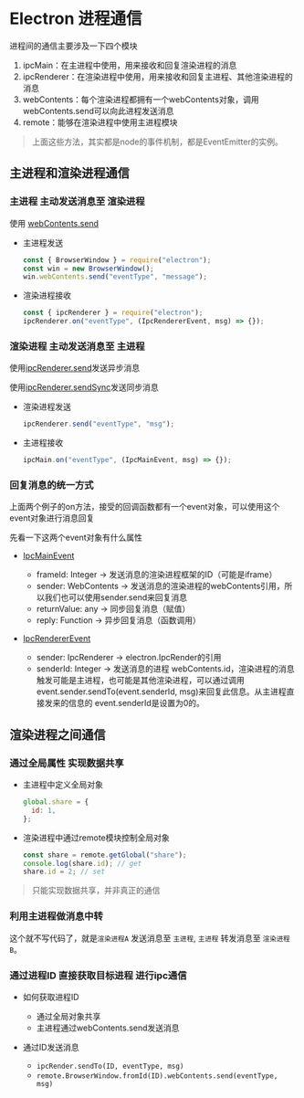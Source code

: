 # Electron 进程通信

进程间的通信主要涉及一下四个模块

1. ipcMain：在主进程中使用，用来接收和回复渲染进程的消息
2. ipcRenderer：在渲染进程中使用，用来接收和回复主进程、其他渲染进程的消息
3. webContents：每个渲染进程都拥有一个webContents对象，调用webContents.send可以向此进程发送消息
4. remote：能够在渲染进程中使用主进程模块

> 上面这些方法，其实都是node的事件机制，都是EventEmitter的实例。

## 主进程和渲染进程通信

### 主进程 主动发送消息至 渲染进程

使用 [webContents.send](https://www.electronjs.org/docs/api/web-contents#contentssendchannel-args)

- 主进程发送
  ```js
  const { BrowserWindow } = require("electron");
  const win = new BrowserWindow();
  win.webContents.send("eventType", "message");
  ```
- 渲染进程接收
  ```js
  const { ipcRenderer } = require("electron");
  ipcRenderer.on("eventType", (IpcRendererEvent, msg) => {});
  ```

### 渲染进程 主动发送消息至 主进程

使用[ipcRenderer.send](https://www.electronjs.org/docs/api/ipc-renderer#ipcrenderersendchannel-args)发送异步消息

使用[ipcRenderer.sendSync](https://www.electronjs.org/docs/api/ipc-renderer#ipcrenderersendsyncchannel-args)发送同步消息

- 渲染进程发送

  ```js
  ipcRenderer.send("eventType", "msg");
  ```

- 主进程接收
  ```js
  ipcMain.on("eventType", (IpcMainEvent, msg) => {});
  ```

### 回复消息的统一方式

上面两个例子的on方法，接受的回调函数都有一个event对象，可以使用这个event对象进行消息回复

先看一下这两个event对象有什么属性

- [IpcMainEvent](https://www.electronjs.org/docs/api/structures/ipc-main-event)

  - frameId: Integer -> 发送消息的渲染进程框架的ID（可能是iframe）
  - sender: WebContents -> 发送消息的渲染进程的webContents引用，所以我们也可以使用sender.send来回复消息
  - returnValue: any -> 同步回复消息（赋值）
  - reply: Function -> 异步回复消息（函数调用）

- [IpcRendererEvent](https://www.electronjs.org/docs/api/structures/ipc-renderer-event)
  - sender: IpcRenderer -> electron.IpcRender的引用
  - senderId: Integer -> 发送消息的进程 webContents.id，渲染进程的消息触发可能是主进程，也可能是其他渲染进程，可以通过调用 event.sender.sendTo(event.senderId, msg)来回复此信息。从主进程直接发来的信息的 event.senderId是设置为0的。

## 渲染进程之间通信

### 通过全局属性 实现数据共享

- 主进程中定义全局对象
  ```js
  global.share = {
    id: 1,
  };
  ```
- 渲染进程中通过remote模块控制全局对象

  ```js
  const share = remote.getGlobal("share");
  console.log(share.id); // get
  share.id = 2; // set
  ```

> 只能实现数据共享，并非真正的通信

### 利用主进程做消息中转

这个就不写代码了，就是`渲染进程A` 发送消息至 `主进程`, `主进程` 转发消息至 `渲染进程B`。

### 通过进程ID 直接获取目标进程 进行ipc通信

- 如何获取进程ID

  - 通过全局对象共享
  - 主进程通过webContents.send发送消息

- 通过ID发送消息
  - `ipcRender.sendTo(ID, eventType, msg)`
  - `remote.BrowserWindow.fromId(ID).webContents.send(eventType, msg)`
